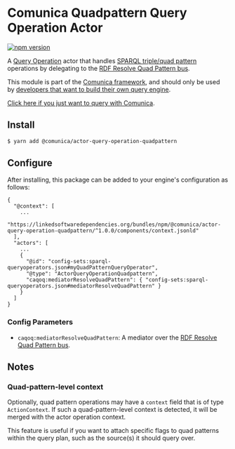 # Comunica Quadpattern Query Operation Actor

[![npm version](https://badge.fury.io/js/%40comunica%2Factor-query-operation-quadpattern.svg)](https://www.npmjs.com/package/@comunica/actor-query-operation-quadpattern)

A [Query Operation](https://github.com/comunica/comunica/tree/master/packages/bus-query-operation) actor that handles [SPARQL triple/quad pattern](https://www.w3.org/TR/sparql11-query/#QSynTriples) operations
by delegating to the [RDF Resolve Quad Pattern bus](https://github.com/comunica/comunica/tree/master/packages/bus-rdf-resolve-quad-pattern).

This module is part of the [Comunica framework](https://github.com/comunica/comunica),
and should only be used by [developers that want to build their own query engine](https://comunica.dev/docs/modify/).

[Click here if you just want to query with Comunica](https://comunica.dev/docs/query/).

## Install

```bash
$ yarn add @comunica/actor-query-operation-quadpattern
```

## Configure

After installing, this package can be added to your engine's configuration as follows:
```text
{
  "@context": [
    ...
    "https://linkedsoftwaredependencies.org/bundles/npm/@comunica/actor-query-operation-quadpattern/^1.0.0/components/context.jsonld"  
  ],
  "actors": [
    ...
    {
      "@id": "config-sets:sparql-queryoperators.json#myQuadPatternQueryOperator",
      "@type": "ActorQueryOperationQuadpattern",
      "caqoq:mediatorResolveQuadPattern": { "config-sets:sparql-queryoperators.json#mediatorResolveQuadPattern" }
    }
  ]
}
```

### Config Parameters

* `caqoq:mediatorResolveQuadPattern`: A mediator over the [RDF Resolve Quad Pattern bus](https://github.com/comunica/comunica/tree/master/packages/bus-rdf-resolve-quad-pattern).

## Notes

### Quad-pattern-level context

Optionally, quad pattern operations may have a `context` field
that is of type `ActionContext`.
If such a quad-pattern-level context is detected,
it will be merged with the actor operation context.

This feature is useful if you want to attach specific flags
to quad patterns within the query plan,
such as the source(s) it should query over.

